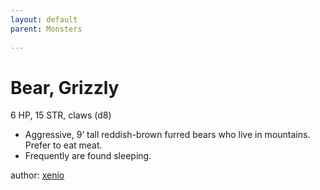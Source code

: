 ```yaml
---
layout: default
parent: Monsters
  
---
```

# Bear, Grizzly
6 HP, 15 STR, claws (d8)  
- Aggressive, 9’ tall reddish-brown furred bears who live in mountains.   Prefer to eat meat.  
- Frequently are found sleeping.  

author: [xenio](https://xenioinabottle.blogspot.com)
